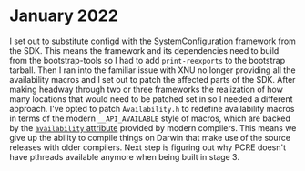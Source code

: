 # January 2022

I set out to substitute configd with the SystemConfiguration framework from the
SDK. This means the framework and its dependencies need to build from the
bootstrap-tools so I had to add `print-reexports` to the bootstrap tarball.
Then I ran into the familiar issue with XNU no longer providing all the
availability macros and I set out to patch the affected parts of the SDK. After
making headway through two or three frameworks the realization of how many
locations that would need to be patched set in so I needed a different
approach. I've opted to patch `Availability.h` to redefine availability macros
in terms of the modern `__API_AVAILABLE` style of macros, which are backed by
the
[`availability` attribute](https://releases.llvm.org/11.0.1/tools/clang/docs/AttributeReference.html#availability)
provided by modern compilers. This means we give up the ability to compile
things on Darwin that make use of the source releases with older compilers.
Next step is figuring out why PCRE doesn't have pthreads available anymore when
being built in stage 3.
